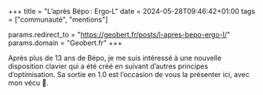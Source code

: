 +++
title = "L’après Bépo : Ergo‑L"
date = 2024-05-28T09:46:42+01:00
tags = ["communauté", "mentions"]

params.redirect_to = "https://geobert.fr/posts/l-apres-bepo-ergo-l/"
params.domain = "Geobert.fr"
+++

Après plus de 13 ans de Bépo, je me suis intéressé à une nouvelle disposition
clavier qui a été créé en suivant d’autres principes d’optimisation. Sa sortie
en 1.0 est l’occasion de vous la présenter ici, avec mon vécu 🙂.
